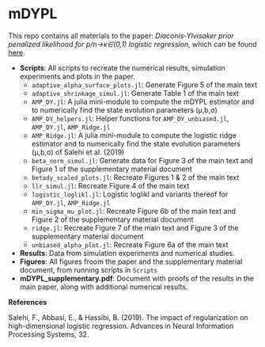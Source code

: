 # mDYPL
This repo contains all materials to the paper: *Diaconis-Ylvisaker prior penalized likelihood for p/n→κ∈(0,1) logistic regression*, which can be found [here](https://arxiv.org/abs/2311.07419).

- **Scripts**: All scripts to recreate the numerical results, simulation experiments and plots in the paper. 
	- `adaptive_alpha_surface_plots.jl`: Generate Figure 5 of the main text 
	- `adaptive_shrinkage_simul.jl`: Generate Table 1 of the main text 
	- `AMP_DY.jl`: A julia mini-module to compute the mDYPL estimator and to numerically find the state evolution parameters (μ,b,σ)
	- `AMP_DY_helpers.jl`: Helper functions for `AMP_DY_unbiased.jl`, `AMP_DY.jl`, `AMP_Ridge.jl`
   	- `AMP_Ridge.jl`: A julia mini-module to compute the logistic ridge estimator and to numerically find the state evolution parameters (μ,b,σ) of Salehi et al. (2019)
	- `beta_norm_simul.jl`: Generate data for Figure 3 of the main text and Figure 1 of the supplementary material document 
 	- `betady_scaled_plots.jl`: Recreate Figures 1 & 2 of the main text
	- `llr_simul.jl`: Recreate Figure 4 of the main text 
	- `logistic_loglikl.jl`: Logistic loglikl and variants thereof for `AMP_DY.jl`, `AMP_Ridge.jl`
	- `min_sigma_mu_plot.jl`: Recreate Figure 6b of the main text and Figure 2 of the supplementary material document 
	- `ridge.jl`: Recreate Figure 7 of the main text and Figure 3 of the supplementary material document 
	- `unbiased_alpha_plot.jl`: Recreate Figure 6a of the main text
- **Results**: Data from simulation experiments and numerical studies.
- **Figures**: All figures froom the paper and the supplementary material document, from running scripts in `Scripts` 
- **mDYPL_supplementary.pdf**: Document with proofs of the results in the main paper, along with additional numerical results.

**References** 

Salehi, F., Abbasi, E., & Hassibi, B. (2019). The impact of regularization on high-dimensional logistic regression. Advances in Neural Information Processing Systems, 32.
